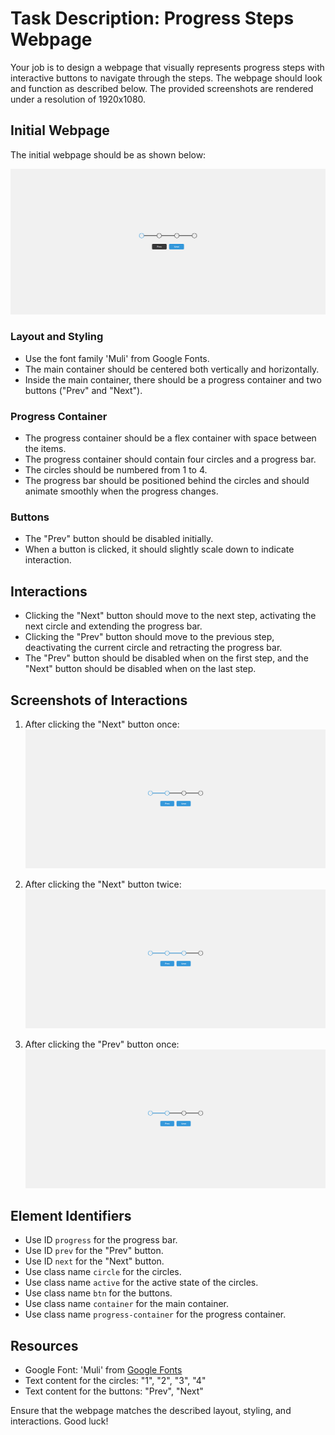 
# Task Description: Progress Steps Webpage

Your job is to design a webpage that visually represents progress steps with interactive buttons to navigate through the steps. The webpage should look and function as described below. The provided screenshots are rendered under a resolution of 1920x1080.

## Initial Webpage
The initial webpage should be as shown below:

![initial webpage](./_images/origin.png)

### Layout and Styling
- Use the font family 'Muli' from Google Fonts.
- The main container should be centered both vertically and horizontally.
- Inside the main container, there should be a progress container and two buttons ("Prev" and "Next").

### Progress Container
- The progress container should be a flex container with space between the items.
- The progress container should contain four circles and a progress bar.
- The circles should be numbered from 1 to 4.
- The progress bar should be positioned behind the circles and should animate smoothly when the progress changes.

### Buttons
- The "Prev" button should be disabled initially.
- When a button is clicked, it should slightly scale down to indicate interaction.

## Interactions
- Clicking the "Next" button should move to the next step, activating the next circle and extending the progress bar.
- Clicking the "Prev" button should move to the previous step, deactivating the current circle and retracting the progress bar.
- The "Prev" button should be disabled when on the first step, and the "Next" button should be disabled when on the last step.

## Screenshots of Interactions
1. After clicking the "Next" button once:
   ![after clicking next once](./_images/after_click_next_1.png)

2. After clicking the "Next" button twice:
   ![after clicking next twice](./_images/after_click_next_2.png)

3. After clicking the "Prev" button once:
   ![after clicking prev once](./_images/after_click_prev_1.png)


## Element Identifiers
- Use ID `progress` for the progress bar.
- Use ID `prev` for the "Prev" button.
- Use ID `next` for the "Next" button.
- Use class name `circle` for the circles.
- Use class name `active` for the active state of the circles.
- Use class name `btn` for the buttons.
- Use class name `container` for the main container.
- Use class name `progress-container` for the progress container.

## Resources
- Google Font: 'Muli' from [Google Fonts](https://fonts.googleapis.com/css?family=Muli&display=swap)
- Text content for the circles: "1", "2", "3", "4"
- Text content for the buttons: "Prev", "Next"

Ensure that the webpage matches the described layout, styling, and interactions. Good luck!
